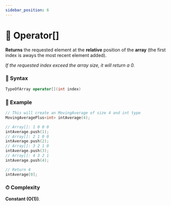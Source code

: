 ```yaml
---
sidebar_position: 6
---
```


# 📍 Operator[]

**Returns** the requested element at the **relative** position of the **array** (the first index is aways the most recent element added).

_If the requested index exceed the array size, it will return a 0._

### 📝 Syntax

```cpp
TypeOfArray operator[](int index)
```

### 🔮 Example

```cpp
// This will create an MovingAverage of size 4 and int type
MovingAveragePlus<int> intAverage(4);

// Array[]: 1 0 0 0
intAverage.push(1);
// Array[]: 2 1 0 0
intAverage.push(2);
// Array[]: 3 2 1 0
intAverage.push(3);
// Array[]: 4 3 2 1
intAverage.push(4);

// Return 4
intAverage[0];
```

### ⏱ Complexity

**Constant (O(1))**.
